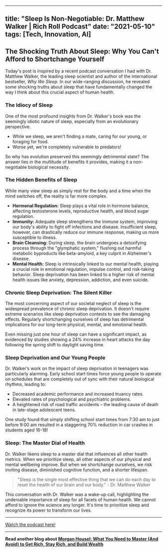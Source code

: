 
---
title: "Sleep Is Non-Negotiable: Dr. Matthew Walker | Rich Roll Podcast"
date: "2021-05-10"
tags: [Tech, Innovation, AI]
---

## The Shocking Truth About Sleep: Why You Can't Afford to Shortchange Yourself

Today's post is inspired by a recent podcast conversation I had with Dr. Matthew Walker, the leading sleep scientist and author of the international bestseller, *Why We Sleep*. In our wide-ranging discussion, he revealed some shocking truths about sleep that have fundamentally changed the way I think about this crucial aspect of human health. 

### The Idiocy of Sleep

One of the most profound insights from Dr. Walker's book was the seemingly idiotic nature of sleep, especially from an evolutionary perspective. 

* While we sleep, we aren't finding a mate, caring for our young, or foraging for food. 
* Worse yet, we're completely vulnerable to predators!

So why has evolution preserved this seemingly detrimental state? The answer lies in the multitude of benefits it provides, making it a non-negotiable biological necessity.

### The Hidden Benefits of Sleep

While many view sleep as simply rest for the body and a time when the mind switches off, the reality is far more complex. 

* **Hormonal Regulation:** Sleep plays a vital role in hormone balance, affecting testosterone levels, reproductive health, and blood sugar regulation. 
* **Immunity:** Adequate sleep strengthens the immune system, improving our body's ability to fight off infections and disease. Insufficient sleep, however, can drastically reduce our immune response, making us more susceptible to illness.
* **Brain Cleansing:** During sleep, the brain undergoes a detoxifying process through the "glymphatic system," flushing out harmful metabolic byproducts like beta-amyloid, a key culprit in Alzheimer's disease.
* **Mental Health:** Sleep is intrinsically linked to our mental health, playing a crucial role in emotional regulation, impulse control, and risk-taking behavior. Sleep deprivation has been linked to a higher risk of mental health issues like anxiety, depression, addiction, and even suicide.

### Chronic Sleep Deprivation: The Silent Killer

The most concerning aspect of our societal neglect of sleep is the widespread prevalence of chronic sleep deprivation. It doesn't require extreme scenarios like sleep deprivation contests to see the damaging effects. Regularly shortchanging ourselves of sleep has detrimental implications for our long-term physical, mental, and emotional health.  

Even missing just one hour of sleep can have a significant impact, as evidenced by studies showing a 24% increase in heart attacks the day following the spring shift to daylight saving time. 

### Sleep Deprivation and Our Young People

Dr. Walker’s work on the impact of sleep deprivation in teenagers was particularly alarming. Early school start times force young people to operate on schedules that are completely out of sync with their natural biological rhythms, leading to:

* Decreased academic performance and increased truancy rates.
* Elevated rates of psychological and psychiatric problems.
* A heightened risk of road traffic accidents – the leading cause of death in late-stage adolescent teens. 

One study found that simply shifting school start times from 7:30 am to just before 9:00 am resulted in a staggering 70% reduction in car crashes in students aged 16-18!

### Sleep: The Master Dial of Health

Dr. Walker likens sleep to a master dial that influences all other health metrics. When we prioritize sleep, all other aspects of our physical and mental wellbeing improve. But when we shortchange ourselves, we risk inviting disease, diminished cognitive function, and a shorter lifespan. 

>"Sleep is the single most effective thing that we can do each day to reset the health of our brain and our body." - Dr. Matthew Walker


This conversation with Dr. Walker was a wake-up call, highlighting the undeniable importance of sleep for all facets of human health. We cannot afford to ignore the science any longer. It's time to prioritize sleep and recognize its power to transform our lives.

---
        




<a href="https://youtube.com/watch?v=xTvxa0Rlhpg" target="_blank">Watch the podcast here!</a>


---

**Read another blog about [Morgan Housel: What You Need to Master (And Avoid) to Get Rich, Stay Rich, and Build Wealth](./20240528-morganhousel-theknowledgeprojectpodcast.md)**
